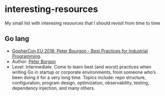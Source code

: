 # interesting-resources
My small list with interesing resources that I should revisit from time to time

## Go lang

*  [GopherCon EU 2018: Peter Bourgon - Best Practices for Industrial Programming](https://www.youtube.com/watch?v=PTE4VJIdHPg).
  * Author: [Peter Borgon](https://twitter.com/peterbourgon)
  * Level: Intermediate.
  Come to learn best (and worst) practices when writing Go in startup or corporate environments,
from someone who’s been doing it for a very long time.
Topics include: repo structure, configuration, program design, optimization, observability, testing, dependency injection, and many others.
